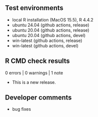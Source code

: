 ## Test environments
* local R installation (MacOS 15.5), R 4.4.2
* ubuntu 24.04 (github actions, release)
* ubuntu 20.04 (github actions, release)
* ubuntu 20.04 (github actions, devel)
* win-latest (github actions, release)
* win-latest (github actions, devel)

## R CMD check results

0 errors | 0 warnings | 1 note

* This is a new release.

## Developer comments
* bug fixes

